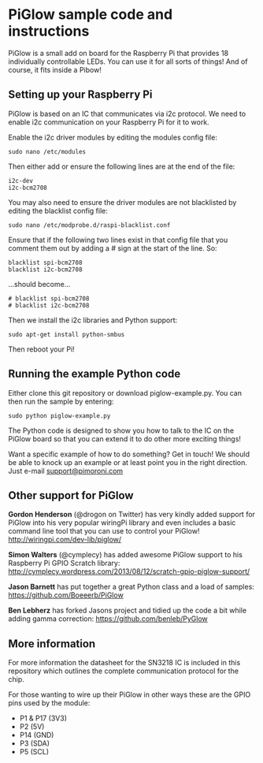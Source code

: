 PiGlow sample code and instructions
===================================

PiGlow is a small add on board for the Raspberry Pi that provides 18 individually controllable LEDs. You can use it for all sorts of things! And of course, it fits inside a Pibow!

Setting up your Raspberry Pi
----------------------------

PiGlow is based on an IC that communicates via i2c protocol. We need to enable i2c communication on your Raspberry Pi for it to work.

Enable the i2c driver modules by editing the modules config file:

    sudo nano /etc/modules

Then either add or ensure the following lines are at the end of the file:

    i2c-dev
    i2c-bcm2708

You may also need to ensure the driver modules are not blacklisted by editing the blacklist config file:

    sudo nano /etc/modprobe.d/raspi-blacklist.conf

Ensure that if the following two lines exist in that config file that you comment them out by adding a # sign at the start of the line. So:

    blacklist spi-bcm2708
    blacklist i2c-bcm2708

...should become...

    # blacklist spi-bcm2708
    # blacklist i2c-bcm2708

Then we install the i2c libraries and Python support:

    sudo apt-get install python-smbus

Then reboot your Pi!

Running the example Python code
-------------------------------

Either clone this git repository or download piglow-example.py. You can then run the sample by entering:

    sudo python piglow-example.py

The Python code is designed to show you how to talk to the IC on the PiGlow board so that you can extend it to do other more exciting things!

Want a specific example of how to do something? Get in touch! We should be able to knock up an example or at least point you in the right direction. Just e-mail support@pimoroni.com

Other support for PiGlow
------------------------

**Gordon Henderson** (@drogon on Twitter) has very kindly added support for PiGlow into his very popular wiringPi library and even includes a basic command line tool that you can use to control your PiGlow! http://wiringpi.com/dev-lib/piglow/

**Simon Walters** (@cymplecy) has added awesome PiGlow support to his Raspberry Pi GPIO Scratch library: http://cymplecy.wordpress.com/2013/08/12/scratch-gpio-piglow-support/

**Jason Barnett** has put together a great Python class and a load of samples: https://github.com/Boeeerb/PiGlow

**Ben Lebherz** has forked Jasons project and tidied up the code a bit while adding gamma correction: https://github.com/benleb/PyGlow

More information
----------------

For more information the datasheet for the SN3218 IC is included in this repository which outlines the complete communication protocol for the chip.

For those wanting to wire up their PiGlow in other ways these are the GPIO pins used by the module:

- P1 & P17 (3V3)
- P2 (5V)
- P14 (GND)
- P3 (SDA)
- P5 (SCL)
